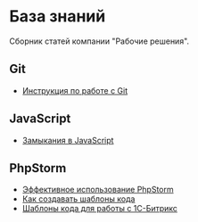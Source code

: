 База знаний
===========

Сборник статей компании "Рабочие решения". 

## Git

- [Инструкция по работе с Git](https://github.com/DsXack/ws-knowbase/blob/master/Git/Instruction.md)

## JavaScript

- [Замыкания в JavaScript](https://github.com/DsXack/ws-knowbase/blob/master/JavaScript/Closures.md)

## PhpStorm

- [Эффективное использование PhpStorm](https://docs.google.com/presentation/d/1jWt3zD64y-HjEJUDtnCJz8f7npZIE8JZ0Dj-arTS9Ks/edit#slide=id.g180ed61f7_0139)
- [Как создавать шаблоны кода](https://github.com/DsXack/ws-knowbase/blob/master/PhpStorm/How-create-templates.md)
- [Шаблоны кода для работы с 1С-Битрикс](https://github.com/DsXack/ws-knowbase/blob/master/PhpStorm/Bitrix-templates.md)